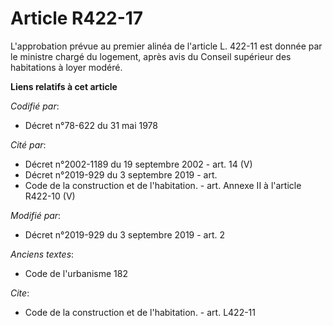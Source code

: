 # Article R422-17

L'approbation prévue au premier alinéa de l'article L. 422-11 est donnée par le ministre chargé du logement, après avis du
Conseil supérieur des habitations à loyer modéré.

**Liens relatifs à cet article**

_Codifié par_:

  - Décret n°78-622 du 31 mai 1978

_Cité par_:

  - Décret n°2002-1189 du 19 septembre 2002 - art. 14 (V)
  - Décret n°2019-929 du 3 septembre 2019 - art.
  - Code de la construction et de l'habitation. - art. Annexe II à l'article R422-10 (V)

_Modifié par_:

  - Décret n°2019-929 du 3 septembre 2019 - art. 2

_Anciens textes_:

  - Code de l'urbanisme 182

_Cite_:

  - Code de la construction et de l'habitation. - art. L422-11
